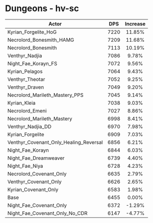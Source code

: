 # Dungeons - hv-sc
| Actor | DPS | Increase |
|---|:---:|:---:|
|Kyrian_Forgelite_HoG|7220|11.85%|
|Necrolord_Bonesmith_HAMG|7209|11.68%|
|Necrolord_Bonesmith|7113|10.19%|
|Venthyr_Nadjia|7086|9.78%|
|Night_Fae_Korayn_FS|7072|9.56%|
|Kyrian_Pelagos|7064|9.43%|
|Venthyr_Theotar|7052|9.25%|
|Venthyr_Draven|7049|9.20%|
|Necrolord_Marileth_Mastery_PPS|7045|9.14%|
|Kyrian_Kleia|7038|9.03%|
|Necrolord_Emeni|7027|8.86%|
|Necrolord_Marileth_Mastery|6998|8.41%|
|Venthyr_Nadjia_DD|6970|7.98%|
|Kyrian_Forgelite|6909|7.03%|
|Venthyr_Covenant_Only_Healing_Reversal|6856|6.21%|
|Night_Fae_Korayn|6844|6.03%|
|Night_Fae_Dreamweaver|6739|4.40%|
|Night_Fae_Niya|6728|4.23%|
|Necrolord_Covenant_Only|6635|2.79%|
|Venthyr_Covenant_Only|6626|2.65%|
|Kyrian_Covenant_Only|6583|1.98%|
|Base|6455|0.00%|
|Night_Fae_Covenant_Only|6372|-1.29%|
|Night_Fae_Covenant_Only_No_CDR|6147|-4.77%|

